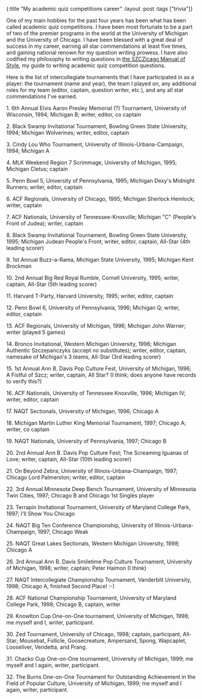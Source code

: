 {:title "My academic quiz competitions career"
:layout :post
:tags  ["trivia"]}

One of my main hobbies for the past four years has been what has been called
academic quiz competitions. I have been most fortunate to be a part of two of
the premier programs in the world at the University of Michigan and the
University of Chicago. I have been blessed with a great deal of success in my
career, earning all star commendations at least five times, and gaining
national renown for my question writing prowess. I have also codified my
philosophy to writing questions in [the SZCZicago Manual of Style](http://lpd.uchicago.edu/users/msszczep/smos.html), my guide to
writing academic quiz competition questions.  
  
Here is the list of intercollegiate tournaments that I have participated in as
a player: the tournament (name and year), the team I played on, any additional
roles for my team (editor, captain, question writer, etc.), and any all star
commendations I've earned.  
  

  1\. 6th Annual Elvis Aaron Presley Memorial (?) Tournament, University of Wisconsin, 1994; Michigan B; writer, editor, co captain
  

  2\. Black Swamp Invitational Tournament, Bowling Green State University, 1994; Michigan Wolverines; writer, editor, captain
  

  3\. Cindy Lou Who Tournament, University of Illinois-Urbana-Campaign, 1994; Michigan A
  

  4\. MLK Weekend Region 7 Scrimmage, University of Michigan, 1995; Michigan Cletus; captain
  

  5\. Penn Bowl 5, University of Pennsylvania, 1995; Michigan Dexy's Midnight Runners; writer, editor, captain
  

  6\. ACF Regionals, University of Chicago, 1995; Michigan Sherlock Hemlock; writer, captain
  

  7\. ACF Nationals, University of Tennessee-Knoxville; Michigan "C" (People's Front of Judea); writer, captain
  

  8\. Black Swamp Invitational Tournament, Bowling Green State University, 1995; Michigan Judean People's Front; writer, editor, captain, All-Star (4th leading scorer)
  

  9\. 1st Annual Buzz-a-Rama, Michigan State University, 1995; Michigan Kent Brockman
  

  10\. 2nd Annual Big Red Royal Rumble, Cornell University, 1995; writer, captain, All-Star (5th leading scorer)
  

  11\. Harvard T-Party, Harvard University, 1995; writer, editor, captain
  

  12\. Penn Bowl 6, University of Pennsylvania, 1996; Michigan Q; writer, editor, captain
  

  13\. ACF Regionals, University of Michigan, 1996; Michigan John Warner; writer (played 5 games)
  

  14\. Bronco Invitational, Western Michigan University, 1996; Michigan Authentic Szczepanczyks (accept no substitutes); writer, editor, captain, namesake of Michigan's 3 teams, All-Star (3rd leading scorer)
  

  15\. 1st Annual Ann B. Davis Pop Culture Fest, University of Michigan, 1996; A Fistful of Szcz; writer, captain, All Star? (I think; does anyone have records to verify this?)
  

  16\. ACF Nationals, University of Tennessee Knoxville, 1996; Michigan IV; writer, editor, captain
  

  17\. NAQT Sectionals, University of Michigan, 1996; Chicago A
  

  18\. Michigan Martin Luther King Memorial Tournament, 1997; Chicago A; writer, co captain
  

  19\. NAQT Nationals, University of Pennsylvania, 1997; Chicago B
  

  20\. 2nd Annual Ann B. Davis Pop Culture Fest; The Screaming Iguanas of Love; writer, captain, All-Star (10th leading scorer)
  

  21\. On Beyond Zebra, University of Illinois-Urbana-Champaign, 1997; Chicago Lord Palmerston; writer, editor, captain
  

  22\. 3rd Annual Minnesota Deep Bench Tournament, University of Minnesota Twin Cities, 1997; Chicago B and Chicago 1st Singles player
  

  23\. Terrapin Invitational Tournament, University of Maryland College Park, 1997; I'll Show You Chicago
  

  24\. NAQT Big Ten Conference Championship, University of Illinois-Urbana-Champaign, 1997; Chicago Weak
  

  25\. NAQT Great Lakes Sectionals, Western Michigan University, 1998; Chicago A
  

  26\. 3rd Annual Ann B. Davis Smiletime Pop Culture Tournament, University of Michigan, 1998; writer, captain; Peter Haimon (I think)
  

  27\. NAQT Intercollegiate Championship Tournament, Vanderbilt University, 1998; Chicago A, finished Second Place! :-)


  28\. ACF National Championship Tournament, University of Maryland College Park, 1998; Chicago B, captain, writer
  

  29\. Knowlton Cup One-on-One tournament, University of Michigan, 1998; me myself and I, writer, participant.
  

  30\. Zed Tournament, University of Chicago, 1998; captain, participant, All-Star; Mousebat, Follicle, Goosecreature, Ampersand, Spong, Wapcaplet, Looseliver, Vendetta, and Prang.
  

  31\. Chacko Cup One-on-One tournament, University of Michigan, 1999; me myself and I again, writer, participant.
  

  32\. The Burns One-on-One Tournament for Outstanding Achievement in the Field of Popular Culture, University of Michigan, 1999; me myself and I again, writer, participant.
  
